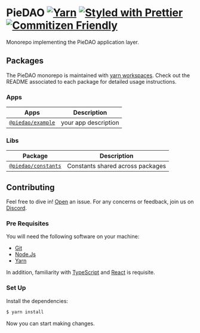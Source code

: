 # PieDAO [![Yarn](https://img.shields.io/badge/maintained%20with-yarn-2d8dbb.svg)](https://yarnpkg.com/) [![Styled with Prettier](https://img.shields.io/badge/code_style-prettier-ff69b4.svg)](https://prettier.io) [![Commitizen Friendly](https://img.shields.io/badge/commitizen-friendly-brightgreen.svg)](http://commitizen.github.io/cz-cli/)

Monorepo implementing the PieDAO application layer.

## Packages

The PieDAO monorepo is maintained with [yarn workspaces](https://yarnpkg.com/features/workspaces). Check out the README
associated to each package for detailed usage instructions.

### Apps

| Apps                                        | Description                                                    |
| ---------------------------------------------- | -------------------------------------------------------------- |
| [`@piedao/example`](/apps/example)             | your app description                        |

### Libs

| Package                                  | Description                                  |
| ---------------------------------------- | -------------------------------------------- |
| [`@piedao/constants`](/packages/constants) | Constants shared across packages        |

## Contributing

Feel free to dive in! [Open](https://github.com/pie-dao/monorepo/issues/new) an issue.
For any concerns or feedback, join us on [Discord](https://discord.piedao.org).

### Pre Requisites
You will need the following software on your machine:

- [Git](https://git-scm.com/downloads)
- [Node.Js](https://nodejs.org/en/download/)
- [Yarn](https://yarnpkg.com/getting-started/install)

In addition, familiarity with [TypeScript](https://typescriptlang.org/) and [React](https://reactjs.org/) is requisite.

### Set Up

Install the dependencies:

```bash
$ yarn install
```

Now you can start making changes.